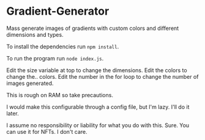 # Gradient-Generator
Mass generate images of gradients with custom colors and different dimensions and types.

To install the dependencies run `npm install`.

To run the program run `node index.js`.

Edit the size variable at top to change the dimensions.
Edit the colors to change the.. colors.
Edit the number in the for loop to change the number of images generated.

This is rough on RAM so take precautions.

I would make this configurable through a config file, but I'm lazy.
I'll do it later.

I assume no responsibility or liability for what you do with this.
Sure. You can use it for NFTs. I don't care.
